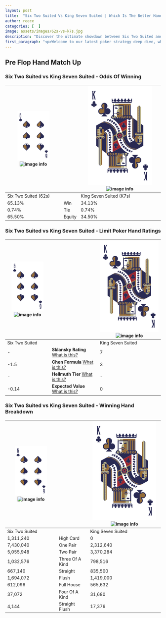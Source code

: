 ```yaml
---
layout: post
title:  "Six Two Suited Vs King Seven Suited | Which Is The Better Hand In Poker? A Complete Guide"
author: reece
categories: [  ]
image: assets/images/62s-vs-k7s.jpg
description: "Discover the ultimate showdown between Six Two Suited and King Seven Suited in poker! Uncover the odds, strategies, and scenarios where one hand triumphs over the other. Get ready to up your poker game with this thrilling analysis."
first_paragraph: "<p>Welcome to our latest poker strategy deep dive, where we're pitting two distinct hands against each other in a high-stakes showdown: Six Two Suited vs King Seven Suited.</p><p>In the dynamic world of poker, every decision counts, and knowing which hand holds the upper hand is key to your success at the table.</p><p>In this article, we'll dissect these two hands, explore the scenarios where one dominates the other, and equip you with the knowledge to make strategic choices that can tip the odds in your favor.</p><p>Get ready to unravel the intriguing dynamics of these poker hands and elevate your game to new heights.</p>"
---
```




[comment]: # (sp0)

## Pre Flop Hand Match Up

<div class="table hand-ratings" markdown="1"> 



### Six Two Suited vs King Seven Suited - Odds Of Winning


    
| ![image info](assets/images/hand1/6.png) ![image info](assets/images/hand1/2s.png) |  | ![image info](assets/images/hand2/K.png) ![image info](assets/images/hand2/7s.png) |
| -------- | -------- | -------- |
| Six Two Suited (62s) |  | King Seven Suited (K7s) |
| 65.13% | Win | 34.13% |
| 0.74% | Tie | 0.74% |
| 65.50% | Equity | 34.50% |




[comment]: # (sp1)



### Six Two Suited vs King Seven Suited - Limit Poker Hand Ratings


    
| ![image info](assets/images/hand1/6.png) ![image info](assets/images/hand1/2s.png) |  | ![image info](assets/images/hand2/K.png) ![image info](assets/images/hand2/7s.png) |
| -------- | -------- | -------- |
| Six Two Suited |  | King Seven Suited |
| - | **Sklansky Rating** [What is this?](/sklansky-rating-explained) | 7 |
| -1.5 | **Chen Formula** [What is this?](/chen-formula-explained) | 3 |
| - | **Hellmuth Tier** [What is this?](/Hellmuth-tier-explained) | - |
| -0.14 | **Expected Value** [What is this?](/expected-value-explained) | 0 |




[comment]: # (sp2)



### Six Two Suited vs King Seven Suited - Winning Hand Breakdown


    
| ![image info](assets/images/hand1/6.png) ![image info](assets/images/hand1/2s.png) |  | ![image info](assets/images/hand2/K.png) ![image info](assets/images/hand2/7s.png) |
| -------- | -------- | -------- |
| Six Two Suited |  | King Seven Suited |
| 1,311,240 | High Card | 0 |
| 7,430,040 | One Pair | 2,312,640 |
| 5,055,948 | Two Pair | 3,370,284 |
| 1,032,576 | Three Of A Kind | 798,516 |
| 667,140 | Straight | 835,500 |
| 1,694,072 | Flush | 1,419,000 |
| 612,096 | Full House | 565,632 |
| 37,072 | Four Of A Kind | 31,680 |
| 4,144 | Straight Flush | 17,376 |




[comment]: # (sp3)



</div>

[comment]: # (sp4)



[comment]: # (sp5)

